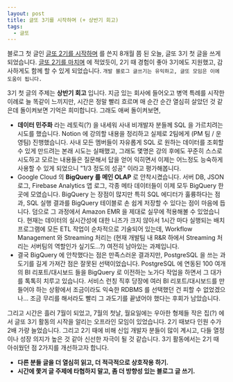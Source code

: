 ```yaml
---
layout: post
title: 글또 3기를 시작하며 (+ 상반기 회고)
tags:
  - 글또
---
```


블로그 첫 글인 [글또 2기를 시작하며](https://chang12.github.io/%EA%B8%80%EB%98%90-2%EA%B8%B0%EB%A5%BC-%EC%8B%9C%EC%9E%91%ED%95%98%EB%A9%B0/) 를 쓴지 8개월 쯤 된 오늘, 글또 3기 첫 글을 쓰게 되었습니다. [글또 2기를 마치며](https://chang12.github.io/geultto-2nd-end/) 에 적었듯이, 2기 때 경험이 좋아 3기에도 지원했고, 감사하게도 함께 할 수 있게 되었습니다. `개발 블로그 글쓰기는 유익하고, 글또 모임은 이에 도움이 됩니다.`

3기 첫 글의 주제는 **상반기 회고** 입니다. 지금 있는 회사에 들어오고 병역 특례를 시작한 이례로 늘 똑같이 느끼지만, 시간은 정말 빨리 흐르며 매 순간 순간 열심히 살았던 것 같은데 돌이켜보면 기억은 희미합니다. 그래도 애써 돌이켜보면,

* **데이터 민주화** 라는 레토릭(?) 을 내세워 사내 비개발자 분들께 SQL 을 가르치려는 시도를 했습니다. Notion 에 강의할 내용을 정리하고 실제로 2팀에게 (PM 팀 / 운영팀) 진행했습니다. 사내 모든 멤버들이 자유롭게 SQL 로 원하는 데이터를 조회할 수 있게 만드려는 본래 시도는 실패했고, 그래도 몇명은 강의 후에도 꾸준히 스스로 시도하고 모르는 내용들은 질문해서 답을 얻어 익히면서 이제는 어느정도 능숙하게 사용할 수 있게 되었으니 "1/3 정도의 성공" 이라고 평가해봅니다.
* Google Cloud 의 **BigQuery 를 메인 OLAP** 로 안착시켰습니다. 서버 DB, JSON 로그, Firebase Analytics 앱 로그, 각종 메타 데이터들이 이제 모두 BigQuery 한 곳에 모였습니다. BigQuery 는 장점이 많지만 특히 SQL 에디터가 훌륭하다는 점과, SQL 실행 결과를 BigQuery 테이블로 손 쉽게 저장할 수 있다는 점이 마음에 듭니다. 덤으로 그 과정에서 Amazon EMR 을 제대로 실무에 적용해볼 수 있었습니다. 현재는 데이터의 실시간성에 대한 니즈가 크지 않아서 1시간 마다 실행되는 배치 프로그램에 모든 ETL 작업이 순차적으로 기술되어 있는데, Workflow Management 와 Streaming 처리는 (현재 개발팀 내 R&R 하에서 Streaming 처리는 서버팀의 역할인가 싶기도...?) 여전히 남아있는 과제입니다.
* 결국 BigQuery 에 안착했다는 점은 만족스러운 결과지만, PostgreSQL 을 쓰는 과도기를 길게 가져간 점은 잘못된 선택이었습니다. PostgreSQL 에 연동된 100 여개의 BI 리포트/대시보드 들을 BigQuery 로 이전하는 노가다 작업을 하면서 그 대가를 톡톡히 치루고 있습니다. 서비스 런칭 직후 당장에 여러 BI 리포트/대시보드를 만들어야 하는 상황에서 조금이라도 익숙한 RDBMS 를 선택했던 건 피할 수 없었겠으나... 조금 무리를 해서라도 빨리 그 과도기를 끝냈어야 했다는 후회가 남았습니다.

그리고 시간은 흘러 7월이 되었고, 7월의 첫날, 월요일에는 우아한 형제들 작은 집(?) 에서 글또 3기 활동의 시작을 알리는 오프라인 모임이 있었습니다. 2기 때보다 인원 수가 2배 가량 늘었습니다. 그리고 2기 때에 비해 신입 개발자 분들이 많이 계시고, 다들 열정이나 성장 의지가 높은 것 같아 신선한 자극이 될 것 같습니다. 3기 활동에서는 2기 때 아쉬웠던 점 2가지를 개선하고자 합니다.

* **다른 분들 글을 더 열심히 읽고, 더 적극적으로 상호작용 하기.**
* **시간에 쫓겨 글 주제에 타협하지 말고, 좀 더 방향성 있는 블로그 글 쓰기.**

